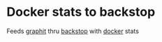 # Docker stats to backstop

Feeds [graphit](http://graphite.readthedocs.org/en/latest/) thru [backstop](https://github.com/obfuscurity/backstop) with [docker](https://www.docker.com/) stats

